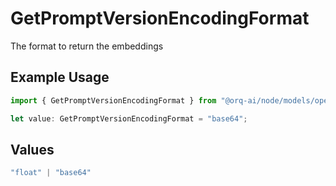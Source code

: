 # GetPromptVersionEncodingFormat

The format to return the embeddings

## Example Usage

```typescript
import { GetPromptVersionEncodingFormat } from "@orq-ai/node/models/operations";

let value: GetPromptVersionEncodingFormat = "base64";
```

## Values

```typescript
"float" | "base64"
```